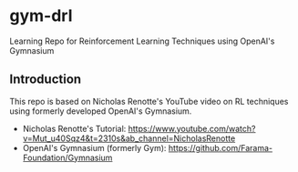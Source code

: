# gym-drl
Learning Repo for Reinforcement Learning Techniques using OpenAI's Gymnasium

## Introduction

This repo is based on Nicholas Renotte's YouTube video on RL techniques using formerly developed OpenAI's Gymnasium.

- Nicholas Renotte's Tutorial: https://www.youtube.com/watch?v=Mut_u40Sqz4&t=2310s&ab_channel=NicholasRenotte
- OpenAI's Gymnasium (formerly Gym): https://github.com/Farama-Foundation/Gymnasium
